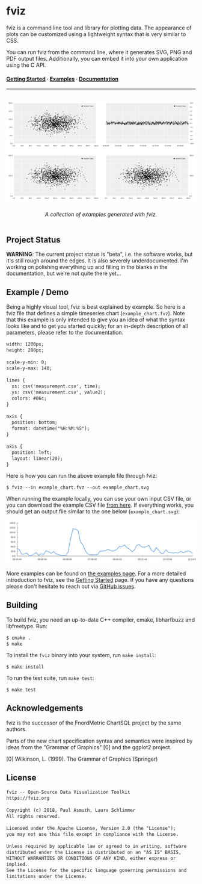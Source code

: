 fviz
====

fviz is a command line tool and library for plotting data. The appearance of
plots can be customized using a lightweight syntax that is very similar to CSS.

You can run fviz from the command line, where it generates SVG, PNG and PDF
output files. Additionally, you can embed it into your own application using the
C API.

<h4>
  <a href="https://fviz.org/documentation/getting-started">Getting Started</a> &middot;
  <a href="https://fviz.org/examples">Examples</a> &middot;
  <a href="https://fviz.org">Documentation</a>
</h4>

---

<p align="center">
  <br>
  <img src="/examples/other/demo2.svg">
</p>

<p align="center">
  <i>A collection of examples generated with fviz.</i>
  <br><br>
</p>


Project Status
--------------

**WARNING**: The current project status is "beta", i.e. the software works, but
it's still rough around the edges. It is also severely underdocumented. I'm working
on polishing everything up and filling in the blanks in the documentation, but we're
not quite there yet...


Example / Demo
--------------

Being a highly visual tool, fviz is best explained by example. So here is a fviz
file that defines a simple timeseries chart (`example_chart.fvz`). Note that this
example is only intended to give you an idea of what the syntax looks like and to
get you started quickly; for an in-depth description of all parameters, please refer
to the documentation.

    width: 1200px;
    height: 280px;

    scale-y-min: 0;
    scale-y-max: 140;

    lines {
      xs: csv('measurement.csv', time);
      ys: csv('measurement.csv', value2);
      colors: #06c;
    }

    axis {
      position: bottom;
      format: datetime("%H:%M:%S");
    }

    axis {
      position: left;
      layout: linear(20);
    }

Here is how you can run the above example file through fviz:

    $ fviz --in example_chart.fvz --out example_chart.svg

When running the example locally, you can use your own input CSV file, or you
can download the example CSV file [from here](/tests/testdata/measurement.csv).
If everything works, you should get an output file similar to  the one below
(`example_chart.svg`):

[![A simple line chart](/examples/linecharts/simple_timeseries.svg)](./examples/linecharts/simple_timeseries.fvz)

More examples can be found on [the examples page](https://fviz.org/examples).
For a more detailed introduction to fviz, see the [Getting Started](https://fviz.org/documentation/getting-started) page.
If you have any questions please don't hesitate to reach out via [GitHub issues](https://github.com/fviz/fviz).


Building
--------

To build fviz, you need an up-to-date C++ compiler, cmake, libharfbuzz and
libfreetype. Run:

    $ cmake .
    $ make

To install the `fviz` binary into your system, run `make install`:

    $ make install

To run the test suite, run `make test`:

    $ make test


Acknowledgements
----------------

fviz is the successor of the FnordMetric ChartSQL project by the same authors.

Parts of the new chart specification syntax and semantics were inspired by ideas
from the "Grammar of Graphics" [0] and the ggplot2 project.

[0] Wilkinson, L. (1999). The Grammar of Graphics (Springer)


License
-------

    fviz -- Open-Source Data Visualization Toolkit 
    https://fviz.org

    Copyright (c) 2018, Paul Asmuth, Laura Schlimmer
    All rights reserved.

    Licensed under the Apache License, Version 2.0 (the "License");
    you may not use this file except in compliance with the License.

    Unless required by applicable law or agreed to in writing, software
    distributed under the License is distributed on an "AS IS" BASIS,
    WITHOUT WARRANTIES OR CONDITIONS OF ANY KIND, either express or implied.
    See the License for the specific language governing permissions and
    limitations under the License.
